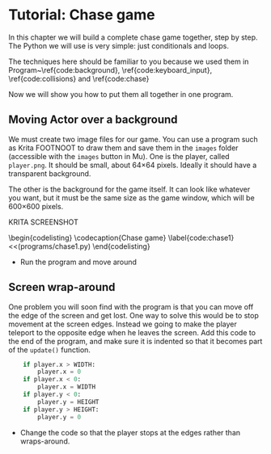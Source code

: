 # Tutorial: Chase game

In this chapter we will build a complete chase game together, step by step.  The Python we will use is very simple: just conditionals and loops.

The techniques here should be familiar to you because we used them in Program~\ref{code:background}, \ref{code:keyboard_input}, \ref{code:collisions} and \ref{code:chase}

Now we will show you how to put them all together in one program.


## Moving Actor over a background

We must create two image files for our game.  You can use a program such as Krita FOOTNOOT to draw them and save them in the `images` folder (accessible with the
`images` button in Mu).  One is the player, called `player.png`.  It should be small, about 64×64 pixels.  Ideally it should have a transparent background.

The other is the background for the game itself.  It can look like whatever you want, but it must be the same size as the game window, which will be 600×600 pixels.

KRITA SCREENSHOT

\begin{codelisting}
\codecaption{Chase game}
\label{code:chase1}
<<(programs/chase1.py)
\end{codelisting}

* Run the program and move around

## Screen wrap-around

One problem you will soon find with the program is that you can move off the edge of the screen and get lost.  One way to solve this would be
to stop movement at the screen edges.  Instead we going to make the player teleport to the opposite edge when he leaves the screen.  Add this code
to the end of the program, and make sure it is indented so that it becomes part of the `update()` function.

```python
    if player.x > WIDTH:
        player.x = 0
    if player.x < 0:
        player.x = WIDTH
    if player.y < 0:
        player.y = HEIGHT
    if player.y > HEIGHT:
        player.y = 0
```

* Change the code so that the player stops at the edges rather than wraps-around.
